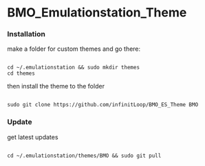 # BMO_Emulationstation_Theme

### Installation

make a folder for custom themes and go there:
```

cd ~/.emulationstation && sudo mkdir themes
cd themes

```
 then install the theme to the folder
 ```
 
 sudo git clone https://github.com/infinitLoop/BMO_ES_Theme BMO
 
 ```

### Update
get latest updates
```

cd ~/.emulationstation/themes/BMO && sudo git pull

```
